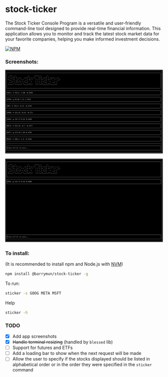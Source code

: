 # stock-ticker

The Stock Ticker Console Program is a versatile and user-friendly command-line tool designed to provide real-time financial information. This application allows you to monitor and track the latest stock market data for your favorite companies, helping you make informed investment decisions.

[![NPM](https://img.shields.io/npm/v/@barrymun/stock-ticker.svg)](https://www.npmjs.com/package/@barrymun/stock-ticker)

### Screenshots:

![screenshot-1](screenshots/1.png)

![screenshot-2](screenshots/2.png)

### To install:

(It is recommended to install npm and Node.js with [NVM](https://github.com/nvm-sh/nvm))

```bash
npm install @barrymun/stock-ticker -g
```

To run:

```bash
sticker -s GOOG META MSFT
```

Help

```bash
sticker -h
```

### TODO

- [x] Add app screenshots
- [x] ~~Handle terminal resizing~~ (handled by `blessed` lib)
- [ ] Support for futures and ETFs
- [ ] Add a loading bar to show when the next request will be made
- [ ] Allow the user to specify if the stocks displayed should be listed in alphabetical order or in the order they were specified in the `sticker` command
